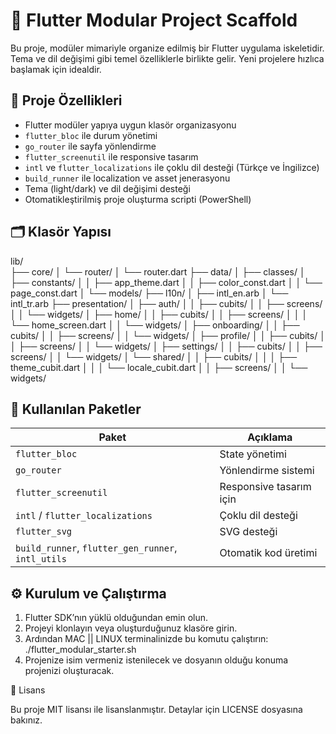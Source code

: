 # 🎯 Flutter Modular Project Scaffold

Bu proje, modüler mimariyle organize edilmiş bir Flutter uygulama iskeletidir. Tema ve dil değişimi gibi temel özelliklerle birlikte gelir. Yeni projelere hızlıca başlamak için idealdir.

## 🚀 Proje Özellikleri

- Flutter modüler yapıya uygun klasör organizasyonu
- `flutter_bloc` ile durum yönetimi
- `go_router` ile sayfa yönlendirme
- `flutter_screenutil` ile responsive tasarım
- `intl` ve `flutter_localizations` ile çoklu dil desteği (Türkçe ve İngilizce)
- `build_runner` ile localization ve asset jenerasyonu
- Tema (light/dark) ve dil değişimi desteği
- Otomatikleştirilmiş proje oluşturma scripti (PowerShell)

## 🗂️ Klasör Yapısı
lib/                                                                                                                                                                                    
├── core/
│   └── router/
│       └── router.dart
├── data/
│   ├── classes/
│   ├── constants/
│   │   ├── app_theme.dart
│   │   ├── color_const.dart
│   │   └── page_const.dart
│   └── models/
├── l10n/
│   ├── intl_en.arb
│   └── intl_tr.arb
├── presentation/
│   ├── auth/
│   │   ├── cubits/
│   │   ├── screens/
│   │   └── widgets/
│   ├── home/
│   │   ├── cubits/
│   │   ├── screens/
│   │   │   └── home_screen.dart
│   │   └── widgets/
│   ├── onboarding/
│   │   ├── cubits/
│   │   ├── screens/
│   │   └── widgets/
│   ├── profile/
│   │   ├── cubits/
│   │   ├── screens/
│   │   └── widgets/
│   ├── settings/
│   │   ├── cubits/
│   │   ├── screens/
│   │   └── widgets/
│   └── shared/
│   │   ├── cubits/
│   │   │   ├── theme_cubit.dart
│   │   │   └── locale_cubit.dart
│   │   ├── screens/
│   │   └── widgets/

## 🧩 Kullanılan Paketler

| Paket | Açıklama |
|-------|----------|
| `flutter_bloc` | State yönetimi |
| `go_router` | Yönlendirme sistemi |
| `flutter_screenutil` | Responsive tasarım için |
| `intl` / `flutter_localizations` | Çoklu dil desteği |
| `flutter_svg` | SVG desteği |
| `build_runner`, `flutter_gen_runner`, `intl_utils` | Otomatik kod üretimi |

## ⚙️ Kurulum ve Çalıştırma

1. Flutter SDK’nın yüklü olduğundan emin olun.
2. Projeyi klonlayın veya oluşturduğunuz klasöre girin.
3. Ardından MAC || LINUX terminalinizde bu komutu çalıştırın:
    ./flutter_modular_starter.sh
4. Projenize isim vermeniz istenilecek ve dosyanın olduğu konuma projenizi oluşturacak.

📄 Lisans

Bu proje MIT lisansı ile lisanslanmıştır. Detaylar için LICENSE dosyasına bakınız.
